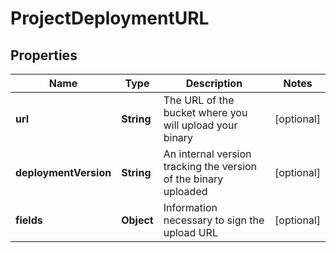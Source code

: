 

# ProjectDeploymentURL


## Properties

Name | Type | Description | Notes
------------ | ------------- | ------------- | -------------
**url** | **String** | The URL of the bucket where you will upload your binary  |  [optional]
**deploymentVersion** | **String** | An internal version tracking the version of the binary uploaded  |  [optional]
**fields** | **Object** | Information necessary to sign the upload URL  |  [optional]



